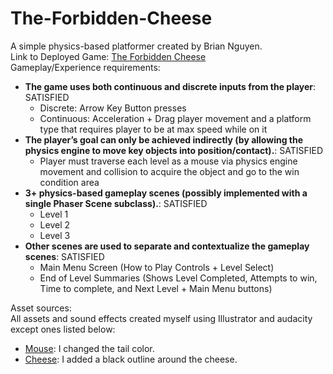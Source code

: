 # The-Forbidden-Cheese
A simple physics-based platformer created by Brian Nguyen.\
Link to Deployed Game: [The Forbidden Cheese](https://brian-mt-nguyen.github.io/The-Forbidden-Cheese/)\
Gameplay/Experience requirements:
- **The game uses both continuous and discrete inputs from the player**: SATISFIED
    - Discrete: Arrow Key Button presses
    - Continuous: Acceleration + Drag player movement and a platform type that requires player to be at max speed while on it
- **The player’s goal can only be achieved indirectly (by allowing the physics engine to move key objects into position/contact).**: SATISFIED
    - Player must traverse each level as a mouse via physics engine movement and collision to acquire the object and go to the win condition area
- **3+ physics-based gameplay scenes (possibly implemented with a single Phaser Scene subclass).**: SATISFIED
    - Level 1
    - Level 2
    - Level 3
- **Other scenes are used to separate and contextualize the gameplay scenes**: SATISFIED
    - Main Menu Screen (How to Play Controls + Level Select)
    - End of Level Summaries (Shows Level Completed, Attempts to win, Time to complete, and Next Level + Main Menu buttons)

Asset sources:\
All assets and sound effects created myself using Illustrator and audacity except ones listed below:
- [Mouse](https://www.pngkit.com/bigpic/u2e6r5t4q8a9e6r5/): I changed the tail color.
- [Cheese](http://pixelartmaker.com/art/605a4c2a78ea075): I added a black outline around the cheese.

